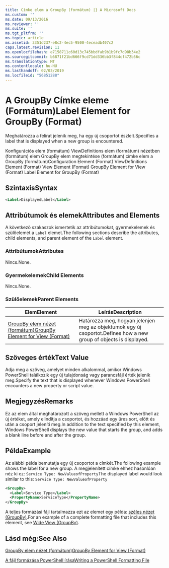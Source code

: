 ```yaml
---
title: Címke elem a GroupBy (formátum) |} A Microsoft Docs
ms.custom: ''
ms.date: 09/13/2016
ms.reviewer: ''
ms.suite: ''
ms.tgt_pltfrm: ''
ms.topic: article
ms.assetid: 3351d237-e8c2-4ec5-9500-4eceadb407c2
caps.latest.revision: 11
ms.openlocfilehash: e7158711c60d13c745bbdfab9b1b9fc7d98b34e2
ms.sourcegitcommit: b6871f21bd666f9cd71dd336bb3f844cf472b56c
ms.translationtype: MT
ms.contentlocale: hu-HU
ms.lasthandoff: 02/03/2019
ms.locfileid: "56851288"
---
```

# <a name="label-element-for-groupby-format"></a><span data-ttu-id="28233-102">A GroupBy Címke eleme (Formátum)</span><span class="sxs-lookup"><span data-stu-id="28233-102">Label Element for GroupBy (Format)</span></span>

<span data-ttu-id="28233-103">Meghatározza a felirat jelenik meg, ha egy új csoportot észlelt.</span><span class="sxs-lookup"><span data-stu-id="28233-103">Specifies a label that is displayed when a new group is encountered.</span></span>

<span data-ttu-id="28233-104">Konfigurációs elem (formátum) ViewDefinitions elem (formátum) nézetben (formátum) elem GroupBy elem megtekintése (formátum) címke elem a GroupBy (formátum)</span><span class="sxs-lookup"><span data-stu-id="28233-104">Configuration Element (Format) ViewDefinitions Element (Format) View Element (Format) GroupBy Element for View (Format) Label Element for GroupBy (Format)</span></span>

## <a name="syntax"></a><span data-ttu-id="28233-105">Szintaxis</span><span class="sxs-lookup"><span data-stu-id="28233-105">Syntax</span></span>

```xml
<Label>DisplayedLabel</Label>
```

## <a name="attributes-and-elements"></a><span data-ttu-id="28233-106">Attribútumok és elemek</span><span class="sxs-lookup"><span data-stu-id="28233-106">Attributes and Elements</span></span>

<span data-ttu-id="28233-107">A következő szakaszok ismertetik az attribútumokat, gyermekelemek és szülőelemét a `Label` elemet.</span><span class="sxs-lookup"><span data-stu-id="28233-107">The following sections describe the attributes, child elements, and parent element of the `Label` element.</span></span>

### <a name="attributes"></a><span data-ttu-id="28233-108">Attribútumok</span><span class="sxs-lookup"><span data-stu-id="28233-108">Attributes</span></span>

<span data-ttu-id="28233-109">Nincs.</span><span class="sxs-lookup"><span data-stu-id="28233-109">None.</span></span>

### <a name="child-elements"></a><span data-ttu-id="28233-110">Gyermekelemek</span><span class="sxs-lookup"><span data-stu-id="28233-110">Child Elements</span></span>

<span data-ttu-id="28233-111">Nincs.</span><span class="sxs-lookup"><span data-stu-id="28233-111">None.</span></span>

### <a name="parent-elements"></a><span data-ttu-id="28233-112">Szülőelemek</span><span class="sxs-lookup"><span data-stu-id="28233-112">Parent Elements</span></span>

|<span data-ttu-id="28233-113">Elem</span><span class="sxs-lookup"><span data-stu-id="28233-113">Element</span></span>|<span data-ttu-id="28233-114">Leírás</span><span class="sxs-lookup"><span data-stu-id="28233-114">Description</span></span>|
|-------------|-----------------|
|[<span data-ttu-id="28233-115">GroupBy elem nézet (formátum)</span><span class="sxs-lookup"><span data-stu-id="28233-115">GroupBy Element for View (Format)</span></span>](./groupby-element-for-view-format.md)|<span data-ttu-id="28233-116">Határozza meg, hogyan jelenjen meg az objektumok egy új csoportot.</span><span class="sxs-lookup"><span data-stu-id="28233-116">Defines how a new group of objects is displayed.</span></span>|

## <a name="text-value"></a><span data-ttu-id="28233-117">Szöveges érték</span><span class="sxs-lookup"><span data-stu-id="28233-117">Text Value</span></span>

<span data-ttu-id="28233-118">Adja meg a szöveg, amelyet minden alkalommal, amikor Windows PowerShell találkozik egy új tulajdonság vagy parancsfájl érték jelenik meg.</span><span class="sxs-lookup"><span data-stu-id="28233-118">Specify the text that is displayed whenever Windows PowerShell encounters a new property or script value.</span></span>

## <a name="remarks"></a><span data-ttu-id="28233-119">Megjegyzés</span><span class="sxs-lookup"><span data-stu-id="28233-119">Remarks</span></span>

<span data-ttu-id="28233-120">Ez az elem által meghatározott a szöveg mellett a Windows PowerShell az új értéket, amely elindítja a csoportot, és hozzáad egy üres sort, előtt és után a csoport jeleníti meg.</span><span class="sxs-lookup"><span data-stu-id="28233-120">In addition to the text specified by this element, Windows PowerShell displays the new value that starts the group, and adds a blank line before and after the group.</span></span>

## <a name="example"></a><span data-ttu-id="28233-121">Példa</span><span class="sxs-lookup"><span data-stu-id="28233-121">Example</span></span>

<span data-ttu-id="28233-122">Az alábbi példa bemutatja egy új csoportot a címkét.</span><span class="sxs-lookup"><span data-stu-id="28233-122">The following example shows the label for a new group.</span></span> <span data-ttu-id="28233-123">A megjelenített címke ehhez hasonlóan néz ki ez: `Service Type: NewValueofProperty`</span><span class="sxs-lookup"><span data-stu-id="28233-123">The displayed label would look similar to this: `Service Type: NewValueofProperty`</span></span>

```xml
<GroupBy>
  <Label>Service Type</Label>
  <PropertyName>ServiceType</PropertyName>
</GroupBy>

```

<span data-ttu-id="28233-124">A teljes formázási fájl tartalmazza ezt az elemet egy példa: [széles nézet (GroupBy)](./wide-view-groupby.md).</span><span class="sxs-lookup"><span data-stu-id="28233-124">For an example of a complete formatting file that includes this element, see [Wide View (GroupBy)](./wide-view-groupby.md).</span></span>

## <a name="see-also"></a><span data-ttu-id="28233-125">Lásd még:</span><span class="sxs-lookup"><span data-stu-id="28233-125">See Also</span></span>

[<span data-ttu-id="28233-126">GroupBy elem nézet (formátum)</span><span class="sxs-lookup"><span data-stu-id="28233-126">GroupBy Element for View (Format)</span></span>](./groupby-element-for-view-format.md)

[<span data-ttu-id="28233-127">A fájl formázása PowerShell írása</span><span class="sxs-lookup"><span data-stu-id="28233-127">Writing a PowerShell Formatting File</span></span>](./writing-a-powershell-formatting-file.md)
